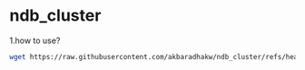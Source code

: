 # ndb_cluster
1.how to use?
```bash
wget https://raw.githubusercontent.com/akbaradhakw/ndb_cluster/refs/heads/main/ndb.sh && chmod +x ndb.sh && ./ndb.sh
